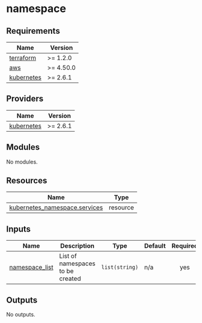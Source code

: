 # namespace

<!-- BEGINNING OF PRE-COMMIT-TERRAFORM DOCS HOOK -->
## Requirements

| Name | Version |
|------|---------|
| <a name="requirement_terraform"></a> [terraform](#requirement\_terraform) | >= 1.2.0 |
| <a name="requirement_aws"></a> [aws](#requirement\_aws) | >= 4.50.0 |
| <a name="requirement_kubernetes"></a> [kubernetes](#requirement\_kubernetes) | >= 2.6.1 |

## Providers

| Name | Version |
|------|---------|
| <a name="provider_kubernetes"></a> [kubernetes](#provider\_kubernetes) | >= 2.6.1 |

## Modules

No modules.

## Resources

| Name | Type |
|------|------|
| [kubernetes_namespace.services](https://registry.terraform.io/providers/hashicorp/kubernetes/latest/docs/resources/namespace) | resource |

## Inputs

| Name | Description | Type | Default | Required |
|------|-------------|------|---------|:--------:|
| <a name="input_namespace_list"></a> [namespace\_list](#input\_namespace\_list) | List of namespaces to be created | `list(string)` | n/a | yes |

## Outputs

No outputs.
<!-- END OF PRE-COMMIT-TERRAFORM DOCS HOOK -->
